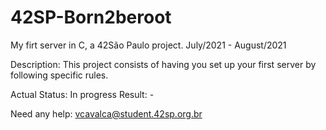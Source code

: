 # 42SP-Born2beroot
My firt server in C, a 42São Paulo project. July/2021 - August/2021

Description: This project consists of having you set up your first server by following specific rules.

Actual Status: In progress
Result: -

Need any help: vcavalca@student.42sp.org.br
